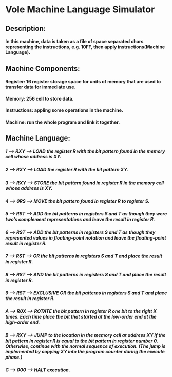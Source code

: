 # Vole Machine Language Simulator

## Description:
#### In this machine, data is taken as a file of space separated chars representing the instructions, e.g. 10FF, then apply instructions(Machine Language).

## Machine Components:
#### Register: 16 register storage space for units of memory that are used to transfer data for immediate use.
#### Memory: 256 cell to store data.
#### Instructions: appling some operations in the machine.
#### Machine: run the whole program and link it together.

## Machine Language:
##### 1 -->	RXY -->	LOAD the register R with the bit pattern found in the memory cell whose address is XY.
##### 2 --> RXY --> LOAD the register R with the bit pattern XY.
##### 3 --> RXY --> STORE the bit pattern found in register R in the memory cell whose address is XY.
##### 4 --> 0RS --> MOVE the bit pattern found in register R to register S.
##### 5 --> RST --> ADD the bit patterns in registers S and T as though they were two’s complement representations and leave the result in register R.
##### 6 --> RST --> ADD the bit patterns in registers S and T as though they represented values in floating-point notation and leave the floating-point result in register R.
##### 7 --> RST --> OR the bit patterns in registers S and T and place the result in register R.
##### 8 --> RST --> AND the bit patterns in registers S and T and place the result in register R.
##### 9 --> RST --> EXCLUSIVE OR the bit patterns in registers S and T and place the result in register R.
##### A --> R0X --> ROTATE the bit pattern in register R one bit to the right X times. Each time place the bit that started at the low-order end at the high-order end.
##### B --> RXY --> JUMP to the location in the memory cell at address XY if the bit pattern in register R is equal to the bit pattern in register number 0. Otherwise, continue with the normal sequence of execution. (The jump is implemented by copying XY into the program counter during the execute phase.)
##### C --> 000 --> HALT execution.
